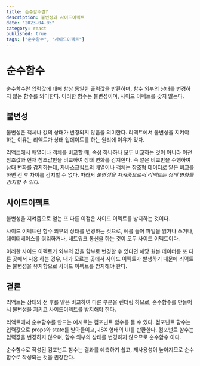 ```yaml
---
title: 순수함수란?
description: 불변성과 사이드이펙트
date: "2023-04-05"
category: react
published: true
tags: ["순수함수", "사이드이펙트"]
---
```


# 순수함수

순수함수란 입력값에 대해 항상 동일한 출력값을 반환하며, 함수 외부의 상태를 변경하지 않는 함수를 의미한다. 이러한 함수는 불변성이며, 사이드 이펙트를 갖지 않는다.

## 불변성

불변성은 객체나 값의 상태가 변경되지 않음을 의미한다. 리액트에서 불변성을 지켜야 하는 이유는 리액트가 상태 업데이트를 하는 원리에 이유가 있다. </br>

리액트에서 배열이나 객체를 비교할 때, 속성 하나하나 모두 비교하는 것이 아니라 이전 참조값과 현재 참조값만을 비교하여 상태 변화를 감지한다. 즉 얕은 비교만을 수행하여 상태 변화를 감지하는데, 자바스크립트의 배열이나 객체는 참조형 데이터로 얕은 비교를 하면 전 후 차이를 감지할 수 없다. 따라서 _불변성을 지켜줌으로써 리액트는 상태 변화를 감지할 수 있다._

## 사이드이펙트

불변성을 지켜줌으로 얻는 또 다른 이점은 사이드 이펙트를 방지하는 것이다. </br>

사이드 이펙트란 함수 외부의 상태를 변경하는 것으로, 예를 들어 파일을 읽거나 쓰거나, 데이터베이스를 쿼리하거나, 네트워크 통신을 하는 것이 모두 사이드 이펙트이다. </br>

이러한 사이드 이펙트가 외부의 값을 함부로 변경할 수 있다면 해당 원본 데이터를 또 다른 곳에서 사용 하는 경우, 내가 모르는 곳에서 사이드 이펙트가 발생하기 때문에 리액트는 불변성을 유지함으로 사이드 이펙트를 방지해야 한다.

## 결론

리액트는 상태의 전 후를 얕은 비교하여 다른 부분을 렌더링 하므로, 순수함수를 만들어서 불변성을 지키고 사이드이펙트를 방지해야 한다. </br>

리액트에서 순수함수를 만드는 예시로는 컴포넌트 함수를 들 수 있다. 컴포넌트 함수는 입력값으로 props와 state를 받아들이고, JSX 형태의 UI를 반환한다. 컴포넌트 함수는 입력값을 변경하지 않으며, 함수 외부의 상태를 변경하지 않으므로 순수함수 이다. </br>

순수함수로 작성된 컴포넌트 함수는 결과를 예측하기 쉽고, 재사용성이 높아지므로 순수함수로 작성되는 것을 권장한다.
